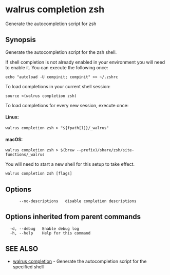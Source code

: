 # walrus completion zsh

Generate the autocompletion script for zsh

## Synopsis

Generate the autocompletion script for the zsh shell.

If shell completion is not already enabled in your environment you will need
to enable it.  You can execute the following once:

	echo "autoload -U compinit; compinit" >> ~/.zshrc

To load completions in your current shell session:

	source <(walrus completion zsh)

To load completions for every new session, execute once:

#### Linux:

	walrus completion zsh > "${fpath[1]}/_walrus"

#### macOS:

	walrus completion zsh > $(brew --prefix)/share/zsh/site-functions/_walrus

You will need to start a new shell for this setup to take effect.


```
walrus completion zsh [flags]
```

## Options

```
      --no-descriptions   disable completion descriptions
```

## Options inherited from parent commands

```
  -d, --debug   Enable debug log
  -h, --help    Help for this command
```

## SEE ALSO

* [walrus completion](walrus_completion)	 - Generate the autocompletion script for the specified shell

